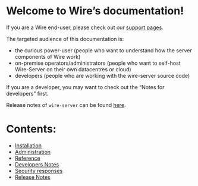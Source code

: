 <!-- Wire documentation master file, created by
 sphinx-quickstart on Thu Jul 18 13:44:11 2019.
 You can adapt this file completely to your liking, but it should at least
 contain the root `toctree` directive. -->

# Welcome to Wire’s documentation!

If you are a Wire end-user, please check out our [support pages](https://support.wire.com/).

The targeted audience of this documentation is:

- the curious power-user (people who want to understand how the server components of Wire work)
- on-premise operators/administrators (people who want to self-host Wire-Server on their own datacentres or cloud)
- developers (people who are working with the wire-server source code)

If you are a developer, you may want to check out the “Notes for developers” first.

Release notes of `wire-server` can be found [here](https://github.com/wireapp/wire-server/releases).

# Contents:

* [Installation](how-to/install/README.md)
* [Administration](how-to/administrate/README.md)
* [Reference](understand/README.md)
* [Developers Notes](developer/README.md)
* [Security responses](security-responses/README.md)
* [Release Notes](changelog/README.md)

<!-- Overview <understand/overview> -->
<!-- commented out for now... -->
<!-- Indices and tables -->
<!-- ================== -->
<!-- * :ref:`genindex` -->
<!-- * :ref:`modindex` -->
<!-- * :ref:`search` -->

